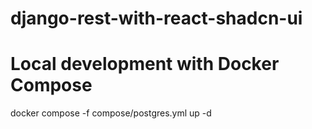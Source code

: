# django-rest-with-react-shadcn-ui




# Local development with Docker Compose
docker compose -f compose/postgres.yml up -d